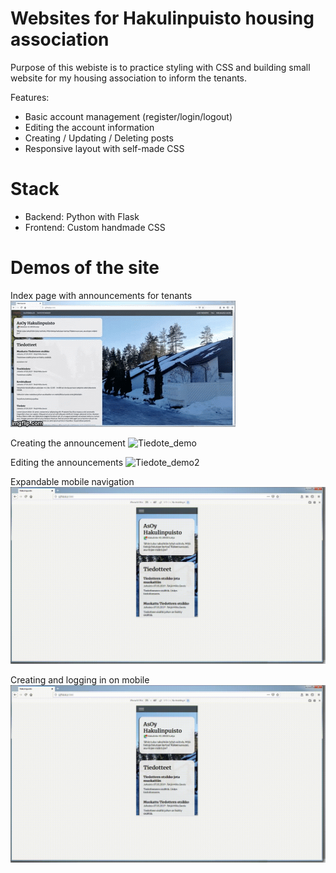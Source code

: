 # Websites for Hakulinpuisto housing association

Purpose of this webiste is to practice styling with CSS and building 
small website for my housing association to inform the tenants.

Features:
- Basic account management (register/login/logout)
- Editing the account information
- Creating / Updating / Deleting posts
- Responsive layout with self-made CSS

# Stack
- Backend: Python with Flask
- Frontend: Custom handmade CSS

# Demos of the site
Index page with announcements for tenants
![Index_demo](demo/Index_Responsiivisyys.gif)

Creating the announcement
![Tiedote_demo](demo/LuoTiedote.gif)

Editing the announcements
![Tiedote_demo2](demo/MuokkaaTiedote.gif)

Expandable mobile navigation
![Mobile_nav](demo/MobiiliNav.gif)

Creating and logging in on mobile
![Mobile_nav](demo/LuoKirjaudu.gif)

